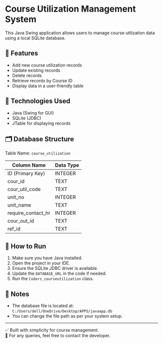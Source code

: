 # Course Utilization Management System

This Java Swing application allows users to manage course utilization data using a local SQLite database.

## 📌 Features

- Add new course utilization records
- Update existing records
- Delete records
- Retrieve records by Course ID
- Display data in a user-friendly table

## 🧰 Technologies Used

- Java (Swing for GUI)
- SQLite (JDBC)
- JTable for displaying records

## 🗂 Database Structure

Table Name: `course_utilization`

| Column Name         | Data Type |
|---------------------|-----------|
| ID (Primary Key)    | INTEGER   |
| cour_id             | TEXT      |
| cour_util_code      | TEXT      |
| unit_no             | INTEGER   |
| unit_name           | TEXT      |
| require_contact_hr  | INTEGER   |
| cour_out_id         | TEXT      |
| ref_id              | TEXT      |

## 📍 How to Run

1. Make sure you have Java installed.
2. Open the project in your IDE.
3. Ensure the SQLite JDBC driver is available.
4. Update the `DATABASE_URL` in the code if needed.
5. Run the `Coders_courseutilization` class.

## 📝 Notes

- The database file is located at:  
  `C:/Users/dell/OneDrive/Desktop/APPS/javaapp.db`
- You can change the file path as per your system setup.

---

✅ Built with simplicity for course management.  
📧 For any queries, feel free to contact the developer.
